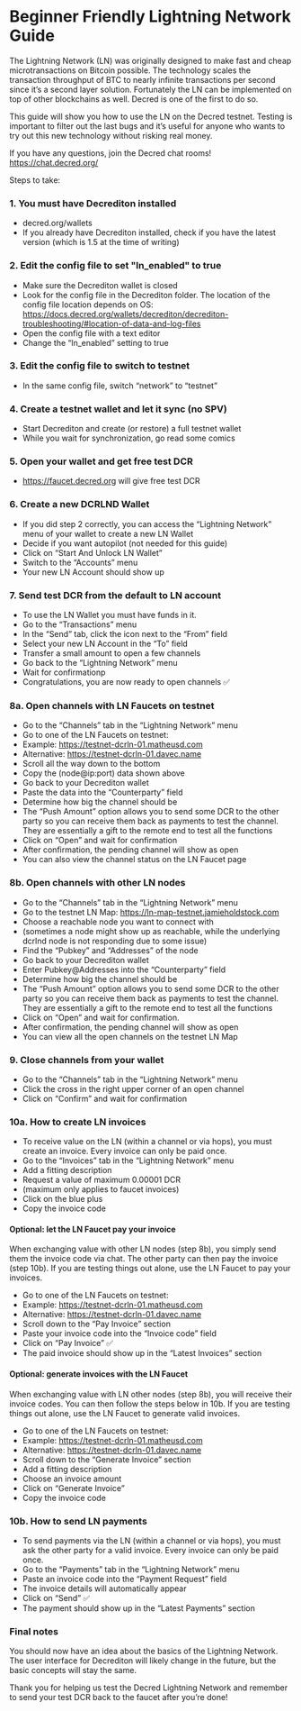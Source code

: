 # Beginner Friendly Lightning Network Guide

The Lightning Network (LN) was originally designed to make fast and cheap microtransactions on Bitcoin possible. The technology scales the transaction throughput of BTC to nearly infinite transactions per second since it’s a second layer solution. Fortunately the LN can be implemented on top of other blockchains as well. Decred is one of the first to do so.

This guide will show you how to use the LN on the Decred testnet. Testing is important to filter out the last bugs and it’s useful for anyone who wants to try out this new technology without risking real money.

If you have any questions, join the Decred chat rooms! https://chat.decred.org/

Steps to take:

### 1. You must have Decrediton installed

   - decred.org/wallets
   - If you already have Decrediton installed, check if you have the latest version (which is 1.5 at the time of writing)

### 2. Edit the config file to set "ln_enabled" to true

   - Make sure the Decrediton wallet is closed
   - Look for the config file in the Decrediton folder. The location of the config file location depends on OS: https://docs.decred.org/wallets/decrediton/decrediton-troubleshooting/#location-of-data-and-log-files
   - Open the config file with a text editor
   - Change the “ln_enabled” setting to true

### 3. Edit the config file to switch to testnet

   - In the same config file, switch “network” to “testnet”

### 4. Create a testnet wallet and let it sync (no SPV)

   - Start Decrediton and create (or restore) a full testnet wallet
   - While you wait for synchronization, go read some comics

### 5. Open your wallet and get free test DCR

   - https://faucet.decred.org will give free test DCR

### 6. Create a new DCRLND Wallet

   - If you did step 2 correctly, you can access the “Lightning Network” menu of your wallet to create a new LN Wallet
   - Decide if you want autopilot (not needed for this guide)
   - Click on “Start And Unlock LN Wallet”
   - Switch to the “Accounts” menu
   - Your new LN Account should show up

### 7. Send test DCR from the default to LN account

   - To use the LN Wallet you must have funds in it.
   - Go to the “Transactions” menu
   - In the “Send” tab, click the icon next to the “From” field
   - Select your new LN Account in the “To” field
   - Transfer a small amount to open a few channels
   - Go back to the “Lightning Network” menu
   - Wait for confirmationp
   - Congratulations, you are now ready to open channels ✅

### 8a. Open channels with LN Faucets on testnet

   - Go to the “Channels” tab in the “Lightning Network” menu
   - Go to one of the LN Faucets on testnet:
   - Example: https://testnet-dcrln-01.matheusd.com
   - Alternative: https://testnet-dcrln-01.davec.name
   - Scroll all the way down to the bottom
   - Copy the (node@ip:port) data shown above
   - Go back to your Decrediton wallet
   - Paste the data into the “Counterparty” field
   - Determine how big the channel should be
   - The “Push Amount” option allows you to send some DCR to the other party so you can receive them back as payments to test the channel. They are essentially a gift to the remote end to test all the functions
   - Click on “Open” and wait for confirmation
   - After confirmation, the pending channel will show as open
   - You can also view the channel status on the LN Faucet page

### 8b. Open channels with other LN nodes

   - Go to the “Channels” tab in the “Lightning Network” menu
   - Go to the testnet LN Map: https://ln-map-testnet.jamieholdstock.com
   - Choose a reachable node you want to connect with
   - (sometimes a node might show up as reachable, while the underlying dcrlnd node is not responding due to some issue)
   - Find the “Pubkey” and “Addresses” of the node
   - Go back to your Decrediton wallet
   - Enter Pubkey@Addresses into the “Counterparty” field
   - Determine how big the channel should be
   - The “Push Amount” option allows you to send some DCR to the other party so you can receive them back as payments to test the channel. They are essentially a gift to the remote end to test all the functions
   - Click on “Open” and wait for confirmation.
   - After confirmation, the pending channel will show as open
   - You can view all the open channels on the testnet LN Map

### 9. Close channels from your wallet

   - Go to the “Channels” tab in the “Lightning Network” menu
   - Click the cross in the right upper corner of an open channel
   - Click on “Confirm” and wait for confirmation

### 10a. How to create LN invoices

   - To receive value on the LN (within a channel or via hops), you must create an invoice. Every invoice can only be paid once.
   - Go to the “Invoices” tab in the “Lightning Network” menu
   - Add a fitting description
   - Request a value of maximum 0.00001 DCR
   - (maximum only applies to faucet invoices)
   - Click on the blue plus
   - Copy the invoice code

#### Optional: let the LN Faucet pay your invoice

When exchanging value with other LN nodes (step 8b), you simply send them the invoice code via chat. The other party can then pay the invoice (step 10b). If you are testing things out alone, use the LN Faucet to pay your invoices.

   - Go to one of the LN Faucets on testnet:
   - Example: https://testnet-dcrln-01.matheusd.com
   - Alternative: https://testnet-dcrln-01.davec.name
   - Scroll down to the “Pay Invoice” section
   - Paste your invoice code into the “Invoice code” field
   - Click on “Pay Invoice” ✅
   - The paid invoice should show up in the “Latest Invoices” section

#### Optional: generate invoices with the LN Faucet

When exchanging value with LN other nodes (step 8b), you will receive their invoice codes. You can then follow the steps below in 10b. If you are testing things out alone, use the LN Faucet to generate valid invoices.

   - Go to one of the LN Faucets on testnet:
   - Example: https://testnet-dcrln-01.matheusd.com
   - Alternative: https://testnet-dcrln-01.davec.name
   - Scroll down to the “Generate Invoice” section
   - Add a fitting description
   - Choose an invoice amount
   - Click on “Generate Invoice”
   - Copy the invoice code

### 10b. How to send LN payments

   - To send payments via the LN (within a channel or via hops), you must ask the other party for a valid invoice. Every invoice can only be paid once.
   - Go to the “Payments” tab in the “Lightning Network” menu
   - Paste an invoice code into the “Payment Request” field
   - The invoice details will automatically appear
   - Click on “Send” ✅
   - The payment should show up in the “Latest Payments” section

### Final notes

You should now have an idea about the basics of the Lightning Network. The user interface for Decrediton will likely change in the future, but the basic concepts will stay the same.

Thank you for helping us test the Decred Lightning Network and remember to send your test DCR back to the faucet after you’re done!
